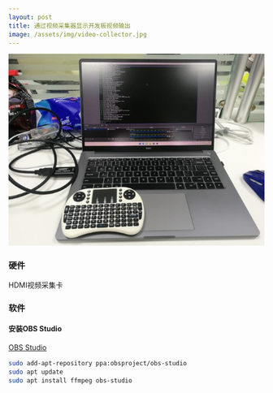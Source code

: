 ```yaml
---
layout: post
title: 通过视频采集器显示开发板视频输出
image: /assets/img/video-collector.jpg
---
```

![](/assets/img/video-collector.jpg)

### 硬件

HDMI视频采集卡

### 软件

#### 安装OBS Studio

[OBS Studio](https://obsproject.com/)

```sh
sudo add-apt-repository ppa:obsproject/obs-studio
sudo apt update
sudo apt install ffmpeg obs-studio
```
